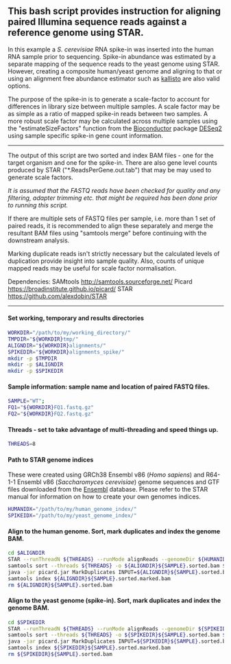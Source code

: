 ## This bash script provides instruction for aligning paired Illumina sequence reads against a reference genome using STAR.

In this example a *S. cerevisiae* RNA spike-in was inserted into the human RNA sample prior to sequencing.  Spike-in abundance was estimated by a separate mapping of the sequence reads to the yeast genome using STAR.  However, creating a composite human/yeast genome and aligning to that or using an alignment free abundance estimator such as [kallisto](https://pachterlab.github.io/kallisto/) are also valid options.

The purpose of the spike-in is to generate a scale-factor to account for differences in library size between multiple samples.  A scale factor may be as simple as a ratio of mapped spike-in reads between two samples.  A more robust scale factor may be calculated across multiple samples using the "estimateSizeFactors" function from the [Bioconductor](https://bioconductor.org/) package [DESeq2](https://bioconductor.org/packages/release/bioc/html/DESeq2.html) using sample specific spike-in gene count information.

---

The output of this script are two sorted and index BAM files - one for the target organism and one for the spike-in.  There are also gene level counts produced by STAR ("*.ReadsPerGene.out.tab") that may be may used to generate scale factors.

*It is assumed that the FASTQ reads have been checked for quality and any filtering, adapter trimming etc. that might be required has been done prior to running this script.*

If there are multiple sets of FASTQ files per sample, i.e. more than 1 set of paired reads, it is recommended to align these separately and merge the resultant BAM files using "samtools merge" before continuing with the downstream analysis.

Marking duplicate reads isn't strictly necessary but the calculated levels of duplication provide insight into sample quality.  Also, counts of unique mapped reads may be useful for scale factor normalisation.

Dependencies:
SAMtools     http://samtools.sourceforge.net/
Picard       https://broadinstitute.github.io/picard/
STAR         https://github.com/alexdobin/STAR

---

#### Set working, temporary and results directories
```bash
WORKDIR="/path/to/my/working_directory/"
TMPDIR="${WORKDIR}tmp/"
ALIGNDIR="${WORKDIR}alignments/"
SPIKEDIR="${WORKDIR}alignments_spike/"
mkdir -p $TMPDIR
mkdir -p $ALIGNDIR
mkdir -p $SPIKEDIR
```


#### Sample information: sample name and location of paired FASTQ files.
```bash
SAMPLE="WT";
FQ1="${WORKDIR}FQ1.fastq.gz"
FQ2="${WORKDIR}FQ2.fastq.gz"
```


#### Threads - set to take advantage of multi-threading and speed things up.
```bash
THREADS=8
```


#### Path to STAR genome indices
These were created using GRCh38 Ensembl v86 (*Homo sapiens*) and R64-1-1 Ensembl v86 (*Saccharomyces cerevisiae*) genome sequences and GTF files downloaded from the [Ensembl](https://www.ensembl.org/index.html) database.  Please refer to the STAR manual for information on how to create your own genomes indices.
```bash
HUMANIDX="/path/to/my/human_genome_index/"
SPIKEIDX="/path/to/my/yeast_genome_index/"
```


#### Align to the human genome.  Sort, mark duplicates and index the genome BAM.
```bash
cd $ALIGNDIR
STAR --runThreadN ${THREADS} --runMode alignReads --genomeDir ${HUMANIDX} --readFilesIn ${FQ1} ${FQ2} --readFilesCommand zcat --quantMode TranscriptomeSAM GeneCounts --twopassMode Basic --outSAMunmapped None --outSAMattrRGline ID:${SAMPLE} PU:${SAMPLE} SM:${SAMPLE} LB:unknown PL:illumina --outSAMtype BAM Unsorted --outTmpDir ${TMPDIR}${SAMPLE} --outFileNamePrefix ${SAMPLE}.
samtools sort --threads ${THREADS} -o ${ALIGNDIR}${SAMPLE}.sorted.bam ${ALIGNDIR}${SAMPLE}.Aligned.out.bam
java -jar picard.jar MarkDuplicates INPUT=${ALIGNDIR}${SAMPLE}.sorted.bam OUTPUT=${ALIGNDIR}${SAMPLE}.sorted.marked.bam METRICS_FILE=${ALIGNDIR}${SAMPLE}.sorted.marked.metrics REMOVE_DUPLICATES=false ASSUME_SORTED=true MAX_RECORDS_IN_RAM=2000000 VALIDATION_STRINGENCY=LENIENT TMP_DIR=${TMPDIR}${SAMPLE}
samtools index ${ALIGNDIR}${SAMPLE}.sorted.marked.bam
rm ${ALIGNDIR}${SAMPLE}.sorted.bam
```

#### Align to the yeast genome (spike-in).  Sort, mark duplicates and index the genome BAM.
```bash
cd $SPIKEDIR
STAR --runThreadN ${THREADS} --runMode alignReads --genomeDir ${SPIKEIDX} --readFilesIn ${FQ1} ${FQ2} --readFilesCommand zcat --quantMode TranscriptomeSAM GeneCounts --twopassMode Basic --outSAMunmapped None --outSAMattrRGline ID:${SAMPLE} PU:${SAMPLE} SM:${SAMPLE} LB:unknown PL:illumina --outSAMtype BAM Unsorted --outTmpDir ${TMPDIR}${SAMPLE}.spike --outFileNamePrefix ${SAMPLE}.
samtools sort --threads ${THREADS} -o ${SPIKEDIR}${SAMPLE}.sorted.bam ${SPIKEDIR}${SAMPLE}.Aligned.out.bam
java -jar picard.jar MarkDuplicates INPUT=${SPIKEDIR}${SAMPLE}.sorted.bam OUTPUT=${SPIKEDIR}${SAMPLE}.sorted.marked.bam METRICS_FILE=${SPIKEDIR}${SAMPLE}.sorted.marked.metrics REMOVE_DUPLICATES=false ASSUME_SORTED=true MAX_RECORDS_IN_RAM=2000000 VALIDATION_STRINGENCY=LENIENT TMP_DIR=${TMPDIR}${SAMPLE}
samtools index ${SPIKEDIR}${SAMPLE}.sorted.marked.bam 
rm ${SPIKEDIR}${SAMPLE}.sorted.bam
```
